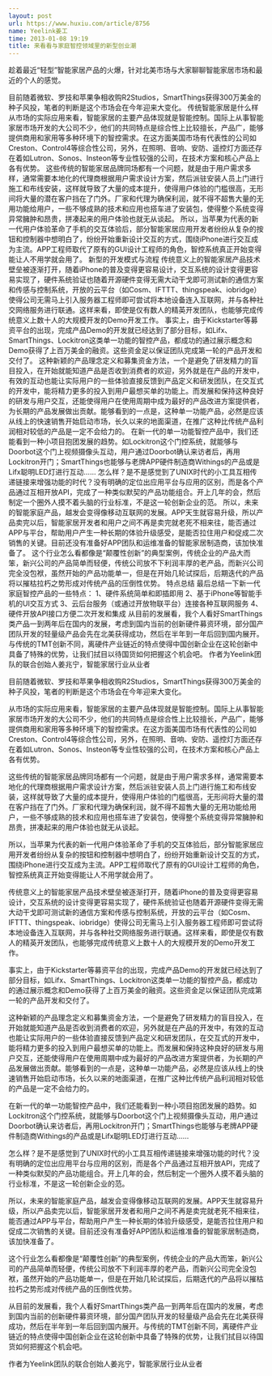 ```yaml
---
layout: post
url: https://www.huxiu.com/article/8756
name: Yeelink姜工
time: 2013-01-08 19:19
title: 来看看与家庭智控领域里的新型创业潮
---
```

趁着最近“轻型”智能家居产品的火爆，针对北美市场与大家聊聊智能家居市场和最近的个人的感觉。

目前随着微软、罗技和苹果争相收购R2Studios，SmartThings获得300万美金的种子风投，笔者的判断是这个市场会在今年迎来大变化。 传统智能家居是什么样 从市场的实际应用来看，智能家居的主要产品体现就是智能控制。国际上从事智能家居市场开发的大公司不少，他们的共同特点是综合性上比较擅长，产品广，能够提供商用和家用等多种环境下的智控需求。在这方面美国市场有代表性的公司如Creston、Control4等综合性公司，另外，在照明、音响、安防、遥控灯方面还存在着如Lutron、Sonos、Insteon等专业性较强的公司，在技术方案和核心产品上各有优势。 这些传统的智能家居品牌同场都有一个问题，就是由于用户需求多样，通常需要本地化的代理商根据用户需求设计方案，然后派驻安装人员上门进行施工和布线安装，这样就导致了大量的成本提升，使得用户体验的门槛很高，无形间将大量的潜在客户挡在了门外。厂家和代理为确保利润，就不得不超售大量的无用功能给用户，一些不够成熟的技术和应用也搭车进了安装包，使得整个系统变得异常臃肿和昂贵，拼凑起来的用户体验也就无从谈起。 所以，当苹果为代表的新一代用户体验革命了手机的交互体验后，部分智能家居应用开发者纷纷从复杂的按钮和控制器中想明白了，纷纷开始重新设计交互的方式，围绕iPhone进行交互成为主流。APP工程师取代了原有的GUI设计工程师的角色，智控系统真正开始变得能让人不用学就会用了。 新型的开发模式与流程 传统意义上的智能家居产品技术壁垒被逐渐打开，随着iPhone的普及变得更容易设计，交互系统的设计变得更容易实现了，硬件系统验证也随着开源硬件变得无需大动干戈即可测试新的通信方案和传感与控制系统，开放的云平台（如Cosm、IFTTT、thingspeak、iobridge）使得公司无需马上引入服务器工程师即可尝试将本地设备连入互联网，并与各种社交网络服务进行联通。这样来看，即使是仅有数人的精英开发团队，也能够完成传统意义上数十人的大规模开发的Demo开发工作。 事实上，由于Kickstarter等募资平台的出现，完成产品Demo的开发就已经达到了部分目标，如Lifx、SmartThings、Lockitron这类单一功能的智控产品，都成功的通过展示概念和Demo获得了上百万美金的融资。这些资金足以保证团队完成第一轮的产品开发和交付了。 这种新颖的产品理念定义和募集资金方法，一个是避免了研发精力的盲目投入，在开始就能知道产品是否收到消费者的欢迎，另外就是在产品的开发中，有效的互动也能让实际用户的一些体验直接反馈到产品定义和研发团队，在交互式的开发中，能将精力更多的投入到用户最想买单的功能上。而发展和保持这种良好的研发与用户交互，还能使得用户在使用周期中成为最好的产品改进方案提供者，为长期的产品发展做出贡献。能够看到的一点是，这种单一功能产品，必然是应该从线上的快速销售开始启动市场，长久以来的地面渠道，在推广这种比传统产品利润相对较低的产品是一定不会给力的。 在新一代的单一功能智控产品中，我们还能看到一种小项目抱团发展的趋势。如Lockitron这个门控系统，就能够与Doorbot这个门上视频摄像头互动，用户通过Doorbot确认来访者后，再用Lockitron开门；SmartThings也能够与老牌APP硬件制造商Withings的产品或是Lifx聪明LED灯进行互动…… 怎么样？是不是感觉到了UNIX时代的小工具互相传递链接来增强功能的时代？没有明确的定位出应用平台与应用的区别，而是各个产品通过互相开放API，完成了一种类似默契的产品功能组合。开上几年的会，然后制定一个圈外人摸不着头脑的行业标准，不是这一轮创新企业的范。 所以，未来的智能家庭产品，越发会变得像移动互联网的发展。APP天生就容易升级，所以产品卖完以后，智能家居开发者和用户之间不再是卖完就老死不相来往，能否通过APP与平台，帮助用户产生一种长期的体验升级感受，是能否拉住用户和促成二次销售的关键。目前还没有准备好APP团队和运维准备的智能家居制造商，该加快准备了。 这个行业怎么看都像是“颠覆性创新”的典型案例，传统企业的产品大而笨，新兴公司的产品简单而轻便，传统公司放不下利润丰厚的老产品，而新兴公司完全没包袱，虽然开始的产品功能单一，但是在开始几轮试探后，后期迭代的产品将以摧枯拉朽之势形成对传统产品的压倒性优势。 特点总结 最后总结一下新一代家庭智控产品的一些特点： 1、硬件系统简单和即插即用 2、基于iPhone等智能手机的UI交互方式 3、云后台服务（或通过开放物联平台）连接各种互联网服务 4、硬件开放API接口方便二次开发和集成 从目前的发展看，我个人看好SmartThings类产品一到两年后在国内的发展，考虑到国内当前的创新硬件募资环境，部分国产团队开发的轻量级产品会先在北美获得成功，然后在半年到一年后回到国内展开。与传统的TMT创新不同，离硬件产业链近的特点使得中国创新企业在这轮创新中具备了特殊的优势，让我们拭目以待国货如何把握这个机会吧。 作者为Yeelink团队的联合创始人姜兆宁，智能家居行业从业者

目前随着微软、罗技和苹果争相收购R2Studios，SmartThings获得300万美金的种子风投，笔者的判断是这个市场会在今年迎来大变化。

从市场的实际应用来看，智能家居的主要产品体现就是智能控制。国际上从事智能家居市场开发的大公司不少，他们的共同特点是综合性上比较擅长，产品广，能够提供商用和家用等多种环境下的智控需求。在这方面美国市场有代表性的公司如Creston、Control4等综合性公司，另外，在照明、音响、安防、遥控灯方面还存在着如Lutron、Sonos、Insteon等专业性较强的公司，在技术方案和核心产品上各有优势。

这些传统的智能家居品牌同场都有一个问题，就是由于用户需求多样，通常需要本地化的代理商根据用户需求设计方案，然后派驻安装人员上门进行施工和布线安装，这样就导致了大量的成本提升，使得用户体验的门槛很高，无形间将大量的潜在客户挡在了门外。厂家和代理为确保利润，就不得不超售大量的无用功能给用户，一些不够成熟的技术和应用也搭车进了安装包，使得整个系统变得异常臃肿和昂贵，拼凑起来的用户体验也就无从谈起。

所以，当苹果为代表的新一代用户体验革命了手机的交互体验后，部分智能家居应用开发者纷纷从复杂的按钮和控制器中想明白了，纷纷开始重新设计交互的方式，围绕iPhone进行交互成为主流。APP工程师取代了原有的GUI设计工程师的角色，智控系统真正开始变得能让人不用学就会用了。

传统意义上的智能家居产品技术壁垒被逐渐打开，随着iPhone的普及变得更容易设计，交互系统的设计变得更容易实现了，硬件系统验证也随着开源硬件变得无需大动干戈即可测试新的通信方案和传感与控制系统，开放的云平台（如Cosm、IFTTT、thingspeak、iobridge）使得公司无需马上引入服务器工程师即可尝试将本地设备连入互联网，并与各种社交网络服务进行联通。这样来看，即使是仅有数人的精英开发团队，也能够完成传统意义上数十人的大规模开发的Demo开发工作。

事实上，由于Kickstarter等募资平台的出现，完成产品Demo的开发就已经达到了部分目标，如Lifx、SmartThings、Lockitron这类单一功能的智控产品，都成功的通过展示概念和Demo获得了上百万美金的融资。这些资金足以保证团队完成第一轮的产品开发和交付了。

这种新颖的产品理念定义和募集资金方法，一个是避免了研发精力的盲目投入，在开始就能知道产品是否收到消费者的欢迎，另外就是在产品的开发中，有效的互动也能让实际用户的一些体验直接反馈到产品定义和研发团队，在交互式的开发中，能将精力更多的投入到用户最想买单的功能上。而发展和保持这种良好的研发与用户交互，还能使得用户在使用周期中成为最好的产品改进方案提供者，为长期的产品发展做出贡献。能够看到的一点是，这种单一功能产品，必然是应该从线上的快速销售开始启动市场，长久以来的地面渠道，在推广这种比传统产品利润相对较低的产品是一定不会给力的。

在新一代的单一功能智控产品中，我们还能看到一种小项目抱团发展的趋势。如Lockitron这个门控系统，就能够与Doorbot这个门上视频摄像头互动，用户通过Doorbot确认来访者后，再用Lockitron开门；SmartThings也能够与老牌APP硬件制造商Withings的产品或是Lifx聪明LED灯进行互动……

怎么样？是不是感觉到了UNIX时代的小工具互相传递链接来增强功能的时代？没有明确的定位出应用平台与应用的区别，而是各个产品通过互相开放API，完成了一种类似默契的产品功能组合。开上几年的会，然后制定一个圈外人摸不着头脑的行业标准，不是这一轮创新企业的范。

所以，未来的智能家庭产品，越发会变得像移动互联网的发展。APP天生就容易升级，所以产品卖完以后，智能家居开发者和用户之间不再是卖完就老死不相来往，能否通过APP与平台，帮助用户产生一种长期的体验升级感受，是能否拉住用户和促成二次销售的关键。目前还没有准备好APP团队和运维准备的智能家居制造商，该加快准备了。

这个行业怎么看都像是“颠覆性创新”的典型案例，传统企业的产品大而笨，新兴公司的产品简单而轻便，传统公司放不下利润丰厚的老产品，而新兴公司完全没包袱，虽然开始的产品功能单一，但是在开始几轮试探后，后期迭代的产品将以摧枯拉朽之势形成对传统产品的压倒性优势。

从目前的发展看，我个人看好SmartThings类产品一到两年后在国内的发展，考虑到国内当前的创新硬件募资环境，部分国产团队开发的轻量级产品会先在北美获得成功，然后在半年到一年后回到国内展开。与传统的TMT创新不同，离硬件产业链近的特点使得中国创新企业在这轮创新中具备了特殊的优势，让我们拭目以待国货如何把握这个机会吧。

作者为Yeelink团队的联合创始人姜兆宁，智能家居行业从业者

